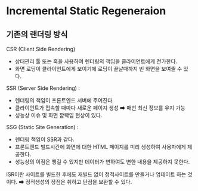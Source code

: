 # Incremental Static Regeneraion

## 기존의 랜더링 방식

CSR (Client Side Rendering)

- 상태관리 툴 또는 훅을 사용하여 렌더링의 책임을 클라이언트에게 전가한다.
- 화면 로딩이 클라이언트에게 보이기에 로딩이 끝날때까지 빈 화면을 보여줄 수 있다.

SSR (Server Side Rendering) :

- 렌더링의 책임이 프론트엔드 서버에 주어진다.
- 클라이언트가 접속할 때마다 새로운 페이지 생성 ➡ 매번 최신 정보를 유지 가능
- 성능상 이슈 및 화면 깜빡임 현상이 있다.

SSG (Static Site Generation) :

- 렌더링 책임이 SSR과 같다.
- 프론트엔드 빌드시간에 화면에 대한 HTML 페이지를 미리 생성하여 사용자에게 제공한다.
- 성능상의 이점은 챙길 수 있지만 데이터가 변하여도 변한 내용을 제공하지 못한다.

ISR이란 사이트를 빌드한 후에도 재빌드 없이 정적사이트를 만들거나 업데이트 하는 것이다.
➡ 정적생성의 장점은 취하고 단점을 보완할 수 있다.
